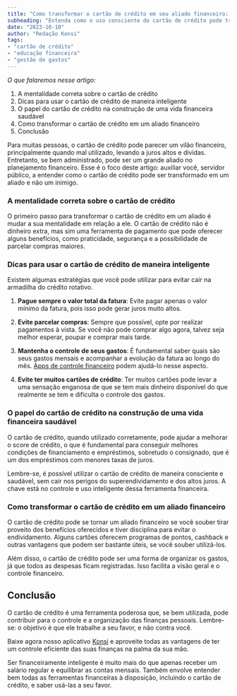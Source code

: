 ```yaml
---
title: "Como transformar o cartão de crédito em seu aliado financeiro: dicas para servidores públicos"
subheading: "Entenda como o uso consciente do cartão de crédito pode trazer vantagens e auxiliar na sua organização financeira!"
date: "2023-10-10"
author: "Redação Konsi"
tags: 
- "cartão de crédito"
- "educação financeira"
- "gestão de gastos"
---
```


_O que falaremos nesse artigo:_ 

1. A mentalidade correta sobre o cartão de crédito
2. Dicas para usar o cartão de crédito de maneira inteligente 
3. O papel do cartão de crédito na construção de uma vida financeira saudável 
4. Como transformar o cartão de crédito em um aliado financeiro
5. Conclusão

Para muitas pessoas, o cartão de crédito pode parecer um vilão financeiro, principalmente quando mal utilizado, levando a juros altos e dívidas. Entretanto, se bem administrado, pode ser um grande aliado no planejamento financeiro. Esse é o foco deste artigo: auxiliar você, servidor público, a entender como o cartão de crédito pode ser transformado em um aliado e não um inimigo.

### A mentalidade correta sobre o cartão de crédito

O primeiro passo para transformar o cartão de crédito em um aliado é mudar a sua mentalidade em relação a ele. O cartão de crédito não é dinheiro extra, mas sim uma ferramenta de pagamento que pode oferecer alguns benefícios, como praticidade, segurança e a possibilidade de parcelar compras maiores.

### Dicas para usar o cartão de crédito de maneira inteligente

Existem algumas estratégias que você pode utilizar para evitar cair na armadilha do crédito rotativo. 

1. **Pague sempre o valor total da fatura**: Evite pagar apenas o valor mínimo da fatura, pois isso pode gerar juros muito altos.

2. **Evite parcelar compras**: Sempre que possível, opte por realizar pagamentos à vista. Se você não pode comprar algo agora, talvez seja melhor esperar, poupar e comprar mais tarde.

3. **Mantenha o controle de seus gastos**: É fundamental saber quais são seus gastos mensais e acompanhar a evolução da fatura ao longo do mês. [Apps de controle financeiro](https://konsi.com.br/postagens/aplicativo-de-controle-financeiro-confira-otimas-opcoes) podem ajudá-lo nesse aspecto.

4. **Evite ter muitos cartões de crédito**: Ter muitos cartões pode levar a uma sensação enganosa de que se tem mais dinheiro disponível do que realmente se tem e dificulta o controle dos gastos.

### O papel do cartão de crédito na construção de uma vida financeira saudável 

O cartão de crédito, quando utilizado corretamente, pode ajudar a melhorar o score de crédito, o que é fundamental para conseguir melhores condições de financiamento e empréstimos, sobretudo o consignado, que é um dos empréstimos com menores taxas de juros.

Lembre-se, é possível utilizar o cartão de crédito de maneira consciente e saudável, sem cair nos perigos do superendividamento e dos altos juros. A chave está no controle e uso inteligente dessa ferramenta financeira.

### Como transformar o cartão de crédito em um aliado financeiro 

O cartão de crédito pode se tornar um aliado financeiro se você souber tirar proveito dos benefícios oferecidos e tiver disciplina para evitar o endividamento. Alguns cartões oferecem programas de pontos, cashback e outras vantagens que podem ser bastante úteis, se você souber utilizá-los.

Além disso, o cartão de crédito pode ser uma forma de organizar os gastos, já que todos as despesas ficam registradas. Isso facilita a visão geral e o controle financeiro.

## Conclusão

O cartão de crédito é uma ferramenta poderosa que, se bem utilizada, pode contribuir para o controle e a organização das finanças pessoais. Lembre-se: o objetivo é que ele trabalhe a seu favor, e não contra você.

Baixe agora nosso aplicativo [Konsi](https://konsi.com.br/app-download) e aproveite todas as vantagens de ter um controle eficiente das suas finanças na palma da sua mão.

Ser financeiramente inteligente é muito mais do que apenas receber um salário regular e equilibrar as contas mensais. Também envolve entender bem todas as ferramentas financeiras à disposição, incluindo o cartão de crédito, e saber usá-las a seu favor.